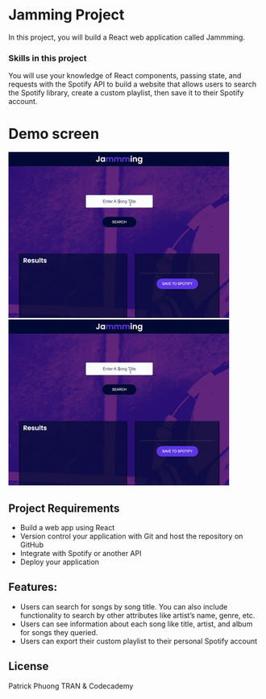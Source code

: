 # Jamming Project

In this project, you will build a React web application called Jammming. 

### Skills in this project
You will use your knowledge of React components, passing state, and requests with the Spotify API to build a website that allows users to search the Spotify library, create a custom playlist, then save it to their Spotify account.

# Demo screen
![Alt Text](./public/jamming-project-four-three-preview.webp)
<img src="./public/jamming-project-four-three-preview.webp" width="max-width" height="max-height" />

## Project Requirements
* Build a web app using React
* Version control your application with Git and host the repository on GitHub
* Integrate with Spotify or another API
* Deploy your application

## Features:
* Users can search for songs by song title. You can also include functionality to search by other attributes like artist’s name, genre, etc.
* Users can see information about each song like title, artist, and album for songs they queried. 
* Users can export their custom playlist to their personal Spotify account
 
## License
Patrick Phuong TRAN & Codecademy


